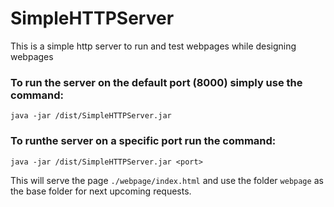 # SimpleHTTPServer
This is a simple http server to run and test webpages while designing webpages

### To run the server on the default port (8000) simply use the command:

`java -jar /dist/SimpleHTTPServer.jar`

### To runthe server on a specific port run the command:

`java -jar /dist/SimpleHTTPServer.jar <port>`

This will serve the page `./webpage/index.html` and use the folder `webpage` as the base folder for next upcoming requests.


